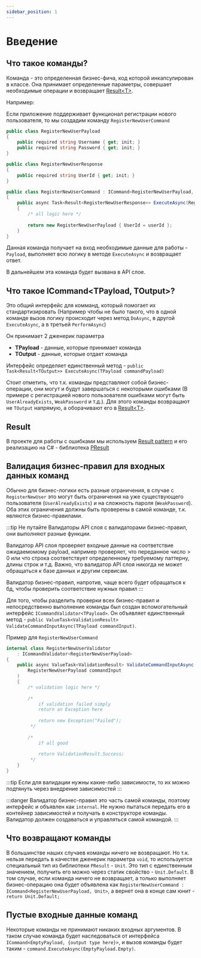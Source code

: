 ```yaml
---
sidebar_position: 1
---
```


# Введение

## Что такое команды?

Команда - это определенная бизнес-фича, код которой инкапсулирован в классе. 
Она принимает определенные параметры, совершает необходимые операции и возвращает [Result\<T\>](https://github.com/PriTexX/presult).

Например: 

Если приложение поддерживает функционал регистрации нового пользователя, то мы создадим команду `RegisterNewUserCommand`

```cs
public class RegisterNewUserPayload
{
    public required string Username { get; init; }
    public required string Password { get; init; }
}

public class RegisterNewUserResponse
{
    public required string UserId { get; init; }
}

public class RegisterNewUserCommand : ICommand<RegisterNewUserPayload, RegisterNewUserResponse>
{
    public async Task<Result<RegisterNewUserResponse>> ExecuteAsync(RegisterNewUserPayload commandPayload)
    {
        /* all logic here */
        
        return new RegisterNewUserPayload { UserId = userId };
    }
}
```

Данная команда получает на вход необходимые данные для работы - `Payload`, 
выполняет всю логику в методе `ExecuteAsync` и возвращает ответ.

В дальнейшем эта команда будет вызвана в API слое.

## Что такое ICommand\<TPayload, TOutput\>?

Это общий интерфейс для комманд, который помогает их стандартизировать 
(Например чтобы не было такого, что в одной команде вызов логику происходит через метод `DoAsync`, в другой `ExecuteAsync`, 
а в третьей `PerformAsync`)

Он принимает 2 дженерик параметра

- **TPayload** - данные, которые принимает команда
- **TOutput** - данные, которые отдает команда

Интерфейс определяет единственный метод - `public Task<Result<TOutput>> ExecuteAsync(TPayload commandPayload)`

Стоит отметить, что т.к. команды представляют собой бизнес-операции, они могут и будут завершаться с некоторыми ошибками
(В примере с регистрацией нового пользователя ошибками могут быть `UserAlreadyExists`, `WeakPassword` и т.д.). 
Для этого команды возвращают не `TOutput` напрямую, а оборачивают его в [Result\<T\>](https://github.com/PriTexX/presult).

## Result

В проекте для работы с ошибками мы используем [Result pattern](https://mbarkt3sto.hashnode.dev/the-result-design-pattern)
и его реализацию на C# - библиотека [PResult](https://github.com/PriTexX/presult)

## Валидация бизнес-правил для входных данных команд

Обычно для бизнес-логики есть разные ограничения, в случае с `RegisterNewUser` 
это могут быть ограничения на уже существующего пользователя (`UserAlreadyExists`) и на сложность пароля (`WeakPassword`).
Оба этих ограничения должны быть проверены в самой команде, т.к. являются бизнес-правилами.

:::tip
Не путайте Валидаторы API слоя с валидаторами бизнес-правил, они выполняют разные функции.

Валидатор API слоя проверяет входные данные на соответствие ожидаемомому payload, например проверяет,
что переданное число > 0 или что строка соответствует определенному требуемому паттерну, длины строк и т.д.
Важно, что валидатор API слоя никогда не может обращаться к базе данных и другим сервисам.

Валидатор бизнес-правил, напротив, чаще всего будет обращаться к бд, чтобы проверить соответствие нужных правил
:::

Для того, чтобы разделить проверки всех бизнес-правил и непосредственно выполнение команды был создан вспомогательный
интерфейс `ICommandValidator<TPayload>`. Он объявляет единственный метод - 
`public ValueTask<ValidationResult> ValidateCommandInputAsync(TPayload commandInput)`.

Пример для `RegisterNewUserCommand`

```cs
internal class RegisterNewUserValidator 
    : ICommandValidator<RegisterNewUserPayload>
{
    public async ValueTask<ValidationResult> ValidateCommandInputAsync(
        RegisterNewUserPayload commandInput
    )
    {
        /* validation logic here */
        
        /* 
            if validation failed simply
            return an Exception here
            
            return new Exception("Failed");   
         */ 
        
        /* 
            if all good
            
            return ValidationResult.Success;   
         */
    }
}
```

:::tip
Если для валидации нужны какие-либо зависимости, то их можно подтянуть через внедрение зависимостей
:::

:::danger
Валидатор бизнес-правил это часть самой команды, поэтому интерфейс и объявлен как `internal`.
Не нужно пытаться передать его в контейнер зависимостей и получать в конструкторе команды. Валидатор
должен создаваться и управляться самой командой.
:::

## Что возвращают команды

В большинстве наших случаев команды ничего не возвращают. Но т.к. нельзя передать в качестве дженерик параметра
`void`, то используется специальный тип из библиотеки `PResult` - `Unit`. Это тип с единственным значением, 
получить его можно через статик свойство - `Unit.Default`. В том случае, если команда ничего не возвращает, а только
выполняет бизнес-операцию она будет объявлена как `RegisterNewUserCommand : ICommand<RegisterNewUserPayload, Unit>`, 
а вернет она в конце сам юнит - `return Unit.Default;`

## Пустые входные данные команд

Некоторые команды не принимают никаких входных аргументов. В таком случае команда будет наследоваться от интерфейса
`ICommand<EmptyPayload, {output type here}>`, и вызов команды будет таким - `command.ExecuteAsync(EmptyPayload.Empty)`.